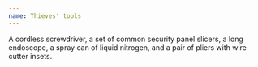 ```yaml
---
name: Thieves' tools
---
```

A cordless screwdriver, a set of common security panel slicers, a <me-distance length="24" tiny adj/> long endoscope, 
a spray can of liquid nitrogen, and a pair of pliers with wire-cutter insets.
